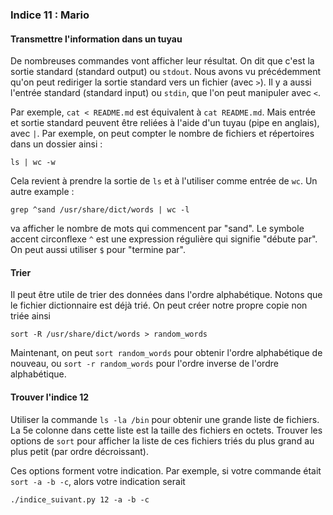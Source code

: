 ﻿### Indice 11 : Mario
#### Transmettre l'information dans un tuyau
De nombreuses commandes vont afficher leur résultat. On dit que c'est la sortie
standard (standard output) ou `stdout`. Nous avons vu précédemment qu'on peut
rediriger la sortie standard vers un fichier (avec `>`). Il y a aussi l'entrée
standard (standard input) ou `stdin`, que l'on peut manipuler avec `<`.

Par exemple, `cat < README.md` est équivalent à `cat README.md`. Mais entrée et
sortie standard peuvent être reliées à l'aide d'un tuyau (pipe en anglais),
avec `|`. Par exemple, on peut compter le nombre de fichiers et répertoires
dans un dossier ainsi :

    ls | wc -w
Cela revient à prendre la sortie de `ls` et à l'utiliser comme entrée de `wc`.
Un autre example :

    grep ^sand /usr/share/dict/words | wc -l
va afficher le nombre de mots qui commencent par "sand". Le symbole accent
circonflexe `^` est une expression régulière qui signifie "débute par". On peut
aussi utiliser `$` pour "termine par".
#### Trier
Il peut être utile de trier des données dans l'ordre alphabétique. Notons que
le fichier dictionnaire est déjà trié. On peut créer notre propre copie non
triée ainsi

    sort -R /usr/share/dict/words > random_words
Maintenant, on peut `sort random_words` pour obtenir l'ordre alphabétique de
nouveau, ou `sort -r random_words` pour l'ordre inverse de l'ordre
alphabétique.
#### Trouver l'indice 12
Utiliser la commande `ls -la /bin` pour obtenir une grande liste de fichiers.
La 5e colonne dans cette liste est la taille des fichiers en octets. Trouver
les options de `sort` pour afficher la liste de ces fichiers triés du plus
grand au plus petit (par ordre décroissant).

Ces options forment votre indication. Par exemple, si votre commande était
`sort -a -b -c`, alors votre indication serait

    ./indice_suivant.py 12 -a -b -c
